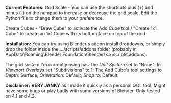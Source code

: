 **Current Features:**
Grid Scale - You can use the shortcuts plus (+) and minus (-) on the numpad to increase or decrease the grid scale. Edit the Python file to change them to your preference.

Create Cubes - "Draw Cube" to activate the Add Cube tool / "Create 1x1 Cube" to create an 1x1 Cube with its bottom face on top of the grid.

**Installation:**
You can try using Blender's addon install dropdowns, or simply drop the folder inside the .../scripts/addons folder (probably in AppData\Roaming\Blender Foundation\Blender\x.x\scripts\addons).

The grid system I'm currently using has: the *Unit System* set to "None"; In *Viewport Overlays* set "Subdivisions" to 1; The Add Cube's tool settings to *Depth:* Surface, *Orientation:* Default, *Snap to:* Default.

**Disclaimer:**
**VERY JANKY** as I made it quickly as a personal QOL tool. Might have some bugs or play badly with some versions of Blender. Only tested on 4.1 and 4.2.
